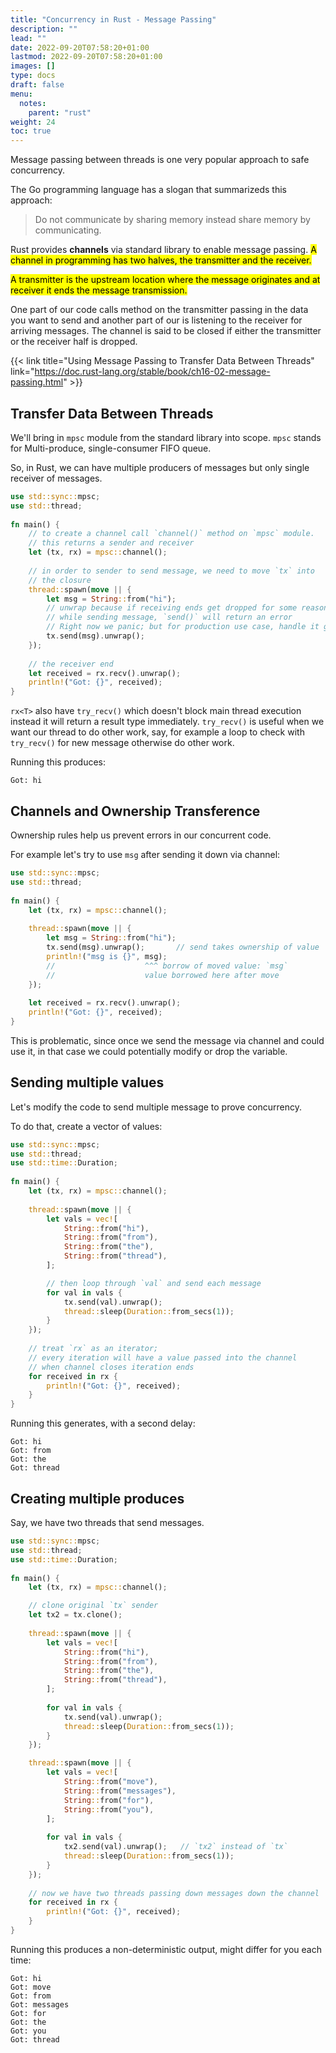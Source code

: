 ```yaml
---
title: "Concurrency in Rust - Message Passing"
description: ""
lead: ""
date: 2022-09-20T07:58:20+01:00
lastmod: 2022-09-20T07:58:20+01:00
images: []
type: docs
draft: false
menu: 
  notes:
    parent: "rust"
weight: 24
toc: true
---
```


Message passing between threads is one very popular approach to safe concurrency. 

The Go programming language has a slogan that summarizeds this approach:

> Do not communicate by sharing memory instead share memory by communicating.

Rust provides **channels** via standard library to enable message passing. <mark class="y">A channel in programming has two halves, the transmitter and the receiver. </mark> 

<mark class="v">A transmitter is the upstream location where the message originates and at receiver it ends the message transmission.</mark>

One part of our code calls method on the transmitter passing in the data you want to send and another part of our is listening to the receiver for arriving messages. The channel is said to be closed if either the transmitter or the receiver half is dropped. 

{{< link title="Using Message Passing to Transfer Data Between Threads" link="https://doc.rust-lang.org/stable/book/ch16-02-message-passing.html" >}}

## Transfer Data Between Threads
We'll bring in `mpsc` module from the standard library into scope. `mpsc` stands for Multi-produce, single-consumer FIFO queue.

So, in Rust, we can have multiple producers of messages but only single receiver of messages.

```rust
use std::sync::mpsc;
use std::thread;
 
fn main() {
    // to create a channel call `channel()` method on `mpsc` module.
    // this returns a sender and receiver
    let (tx, rx) = mpsc::channel();
 
    // in order to sender to send message, we need to move `tx` into 
    // the closure
    thread::spawn(move || {
        let msg = String::from("hi");
        // unwrap because if receiving ends get dropped for some reason 
        // while sending message, `send()` will return an error
        // Right now we panic; but for production use case, handle it gracefully
        tx.send(msg).unwrap();
    });
 
    // the receiver end
    let received = rx.recv().unwrap();
    println!("Got: {}", received);
}
```

`rx<T>` also have `try_recv()` which doesn't block main thread execution instead it will return a result type immediately. `try_recv()` is useful when we want our thread to do other work, say, for example a loop to check with `try_recv()` for new message otherwise do other work.

Running this produces:

```text
Got: hi
```

## Channels and Ownership Transference
Ownership rules help us prevent errors in our concurrent code.

For example let's try to use `msg` after sending it down via channel:

```rust
use std::sync::mpsc;
use std::thread;
 
fn main() {
    let (tx, rx) = mpsc::channel();
 
    thread::spawn(move || {
        let msg = String::from("hi");
        tx.send(msg).unwrap();       // send takes ownership of value
        println!("msg is {}", msg);
        //                    ^^^ borrow of moved value: `msg`
        //                    value borrowed here after move 
    });
 
    let received = rx.recv().unwrap();
    println!("Got: {}", received);
}
```

This is problematic, since once we send the message via channel and could use it, in that case we could potentially modify or drop the variable.

## Sending multiple values
Let's modify the code to send multiple message to prove concurrency.

To do that, create a vector of values:

```rust
use std::sync::mpsc;
use std::thread;
use std::time::Duration;
 
fn main() {
    let (tx, rx) = mpsc::channel();
 
    thread::spawn(move || {
        let vals = vec![
            String::from("hi"),
            String::from("from"),
            String::from("the"),
            String::from("thread"),
        ];

        // then loop through `val` and send each message
        for val in vals {
            tx.send(val).unwrap();
            thread::sleep(Duration::from_secs(1));
        }
    });
 
    // treat `rx` as an iterator;
    // every iteration will have a value passed into the channel
    // when channel closes iteration ends
    for received in rx {
        println!("Got: {}", received);
    }
}
```

Running this generates, with a second delay:

```text
Got: hi
Got: from
Got: the
Got: thread
```

## Creating multiple produces
Say, we have two threads that send messages.

```rust
use std::sync::mpsc;
use std::thread;
use std::time::Duration;
 
fn main() {
    let (tx, rx) = mpsc::channel();

    // clone original `tx` sender
    let tx2 = tx.clone();
 
    thread::spawn(move || {
        let vals = vec![
            String::from("hi"),
            String::from("from"),
            String::from("the"),
            String::from("thread"),
        ];
 
        for val in vals {
            tx.send(val).unwrap();
            thread::sleep(Duration::from_secs(1));
        }
    });

    thread::spawn(move || {
        let vals = vec![
            String::from("move"),
            String::from("messages"),
            String::from("for"),
            String::from("you"),
        ];
 
        for val in vals {
            tx2.send(val).unwrap();   // `tx2` instead of `tx`
            thread::sleep(Duration::from_secs(1));
        }
    });
 
    // now we have two threads passing down messages down the channel
    for received in rx {
        println!("Got: {}", received);
    }
}
```

Running this produces a non-deterministic output, might differ for you each time:

```text
Got: hi
Got: move
Got: from
Got: messages
Got: for
Got: the
Got: you
Got: thread
```